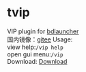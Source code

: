 # tvip
VIP plugin for [bdlauncher](https://github.com/Sysca11/bdlauncher)  
国内镜像：[gitee](https://gitee.com/thirteenc13/tvip)
Usage:   
view help:`/vip help`  
open gui menu:`/vip`  
Download: [Download](https://github.com/thirteenc13/bdlauncher-vip/raw/master/vip.so)  
